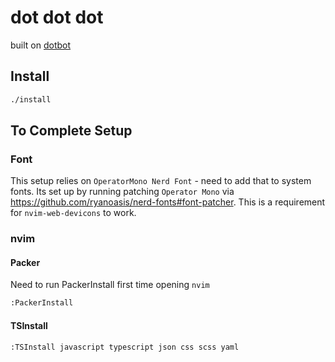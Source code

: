 # dot dot dot

built on [dotbot](https://github.com/anishathalye/dotbot)

## Install

```sh
./install
```

## To Complete Setup

### Font

This setup relies on `OperatorMono Nerd Font` - need to add that to system fonts.
Its set up by running patching `Operator Mono` via https://github.com/ryanoasis/nerd-fonts#font-patcher.
This is a requirement for `nvim-web-devicons` to work.

### nvim

#### Packer

Need to run PackerInstall first time opening `nvim`

```sh
:PackerInstall
```

#### TSInstall

```sh
:TSInstall javascript typescript json css scss yaml
```
